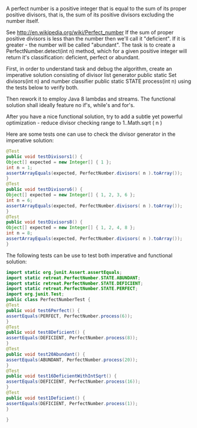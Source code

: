 A perfect number is a positive integer that is equal to the sum of its proper positive divisors, 
that is, the sum of its positive divisors excluding the number itself.

See http://en.wikipedia.org/wiki/Perfect_number
If the sum of proper positive divisors is less than the number then we'll call it "deficient". 
If it is greater - the number will be called "abundant". 
The task is to create a PerfectNumber.detect(int n) method, which for a given positive integer will return it's classification: deficient, perfect or abundant.

First, in order to understand task and debug the algorithm, create an imperative solution consisting of divisor list generator 
public static Set<Integer> divisors(int n)
and number classifier
public static STATE process(int n)
using the tests below to verify both.

Then rework it to employ Java 8 lambdas and streams. 
The functional solution shall ideally feature no if's, while's and for's.

After you have a nice functional solution, try to add a subtle yet powerful optimization - reduce divisor checking range to
1..Math.sqrt ( n )

Here are some tests one can use to check the divisor generator in the imperative solution:

```java
@Test
public void testDivisors1() {
Object[] expected = new Integer[] { 1 };
int n = 1;
assertArrayEquals(expected, PerfectNumber.divisors( n ).toArray());
}
@Test
public void testDivisors6() {
Object[] expected = new Integer[] { 1, 2, 3, 6 };
int n = 6;
assertArrayEquals(expected, PerfectNumber.divisors( n ).toArray());
}
@Test
public void testDivisors8() {
Object[] expected = new Integer[] { 1, 2, 4, 8 };
int n = 8;
assertArrayEquals(expected, PerfectNumber.divisors( n ).toArray());
}
```

The following tests can be use to test both imperative and functional solution:

```java
import static org.junit.Assert.assertEquals;
import static retreat.PerfectNumber.STATE.ABUNDANT;
import static retreat.PerfectNumber.STATE.DEFICIENT;
import static retreat.PerfectNumber.STATE.PERFECT;
import org.junit.Test;
public class PerfectNumberTest {
@Test
public void test6Perfect() {
assertEquals(PERFECT, PerfectNumber.process(6));
}
@Test
public void test8Deficient() {
assertEquals(DEFICIENT, PerfectNumber.process(8));
}
@Test
public void test20Abundant() {
assertEquals(ABUNDANT, PerfectNumber.process(20));
}
@Test
public void test16DeficientWithIntSqrt() {
assertEquals(DEFICIENT, PerfectNumber.process(16));
}
@Test
public void test1Deficient() {
assertEquals(DEFICIENT, PerfectNumber.process(1));
}

}
```

